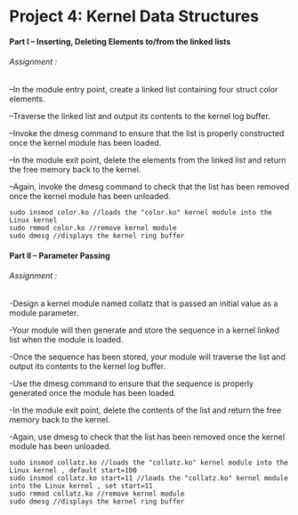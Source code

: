 # Project 4: Kernel Data Structures

#### Part I – Inserting, Deleting Elements to/from the linked lists

###### Assignment :

–In the module entry point, create a linked list containing four struct
color elements.

–Traverse the linked list and output its contents to the kernel log buffer.

–Invoke the dmesg command to ensure that the list is properly constructed once the kernel module has been loaded.

–In the module exit point, delete the elements from the linked list and return the free memory back to the kernel.

–Again, invoke the dmesg command to check that the list has been removed once the kernel module has been unloaded.

```
sudo insmod color.ko //loads the "color.ko" kernel module into the Linux kernel
sudo rmmod color.ko //remove kernel module
sudo dmesg //displays the kernel ring buffer
```

#### Part II – Parameter Passing

###### Assignment :

-Design a kernel module named collatz that is passed an initial value as a module parameter.

-Your module will then generate and store the sequence in a kernel linked list when the module is loaded.

-Once the sequence has been stored, your module will traverse the list and output its contents to the kernel log buffer.

-Use the dmesg command to ensure that the sequence is properly generated once the module has been loaded.

-In the module exit point, delete the contents of the list and return the free memory back to the kernel.

-Again, use dmesg to check that the list has been removed once the kernel module has been unloaded.

```
sudo insmod collatz.ko //loads the "collatz.ko" kernel module into the Linux kernel , default start=100
sudo insmod collatz.ko start=11 //loads the "collatz.ko" kernel module into the Linux kernel , set start=11
sudo rmmod collatz.ko //remove kernel module
sudo dmesg //displays the kernel ring buffer
```

